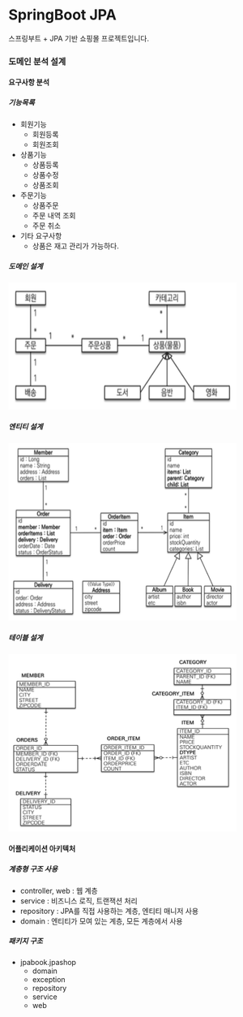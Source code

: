 # SpringBoot JPA
스프링부트 + JPA 기반 쇼핑몰 프로젝트입니다.

### 도메인 분석 설계

#### 요구사항 분석
##### 기능목록
- 회원기능
  - 회원등록
  - 회원조회
- 상품기능
  - 상품등록
  - 상품수정
  - 상품조회
- 주문기능
  - 상품주문
  - 주문 내역 조회
  - 주문 취소
- 기타 요구사항
  - 상품은 재고 관리가 가능하다.

##### 도메인 설계
<img src="/src/main/resources/static/images/domain.png" width="450px;" height="250px;">

##### 엔티티 설계
<img src="/src/main/resources/static/images/entity.png" width="450px;" height="350px;">

##### 테이블 설계
<img src="/src/main/resources/static/images/table.png" width="450px;" height="350px;">


#### 어플리케이션 아키텍처
##### 계층형 구조 사용
- controller, web : 웹 계층
- service : 비즈니스 로직, 트랜잭션 처리
- repository : JPA를 직접 사용하는 계층, 엔티티 매니저 사용
- domain : 엔티티가 모여 있는 계층, 모든 계층에서 사용


##### 패키지 구조
- jpabook.jpashop
  - domain
  - exception
  - repository
  - service
  - web